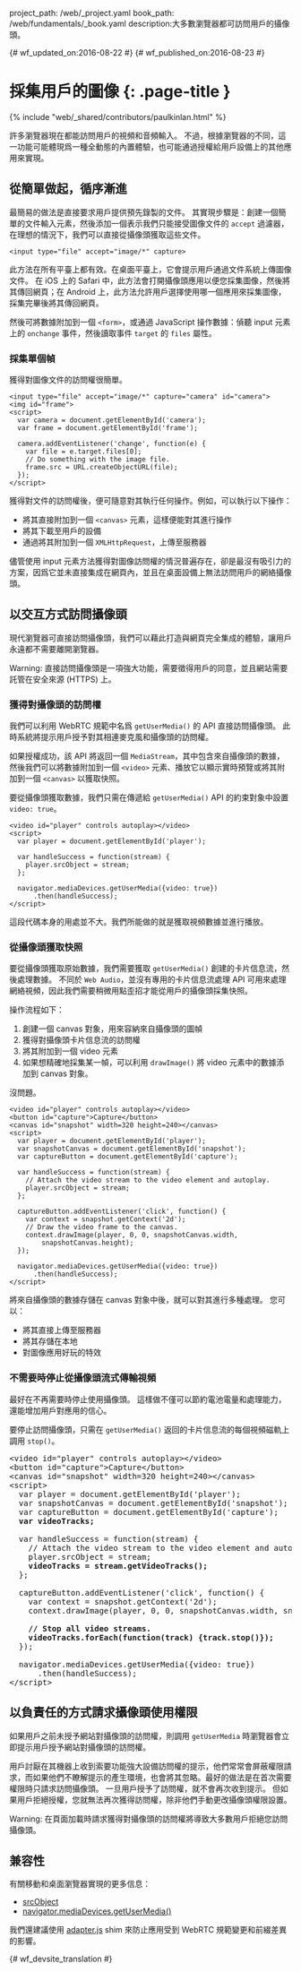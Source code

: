 project_path: /web/_project.yaml
book_path: /web/fundamentals/_book.yaml
description:大多數瀏覽器都可訪問用戶的攝像頭。

{# wf_updated_on:2016-08-22 #}
{# wf_published_on:2016-08-23 #}

# 採集用戶的圖像 {: .page-title }

{% include "web/_shared/contributors/paulkinlan.html" %}

許多瀏覽器現在都能訪問用戶的視頻和音頻輸入。
不過，根據瀏覽器的不同，這一功能可能體現爲一種全動態的內置體驗，也可能通過授權給用戶設備上的其他應用來實現。


## 從簡單做起，循序漸進

最簡易的做法是直接要求用戶提供預先錄製的文件。
其實現步驟是：創建一個簡單的文件輸入元素，然後添加一個表示我們只能接受圖像文件的 `accept` 過濾器，在理想的情況下，我們可以直接從攝像頭獲取這些文件。



    <input type="file" accept="image/*" capture>

此方法在所有平臺上都有效。在桌面平臺上，它會提示用戶通過文件系統上傳圖像文件。
在 iOS 上的 Safari 中，此方法會打開攝像頭應用以便您採集圖像，然後將其傳回網頁；在 Android 上，此方法允許用戶選擇使用哪一個應用來採集圖像，採集完畢後將其傳回網頁。





然後可將數據附加到一個 `<form>`，或通過 JavaScript 操作數據：偵聽 input 元素上的 `onchange` 事件，然後讀取事件 `target` 的 `files` 屬性。



### 採集單個幀

獲得對圖像文件的訪問權很簡單。

    <input type="file" accept="image/*" capture="camera" id="camera">
    <img id="frame">
    <script>
      var camera = document.getElementById('camera');
      var frame = document.getElementById('frame');

      camera.addEventListener('change', function(e) {
        var file = e.target.files[0]; 
        // Do something with the image file.
        frame.src = URL.createObjectURL(file);
      });
    </script>

獲得對文件的訪問權後，便可隨意對其執行任何操作。例如，可以執行以下操作：


* 將其直接附加到一個 `<canvas>` 元素，這樣便能對其進行操作
* 將其下載至用戶的設備
* 通過將其附加到一個 `XMLHttpRequest`，上傳至服務器 

儘管使用 input 元素方法獲得對圖像訪問權的情況普遍存在，卻是最沒有吸引力的方案，因爲它並未直接集成在網頁內，並且在桌面設備上無法訪問用戶的網絡攝像頭。



## 以交互方式訪問攝像頭

現代瀏覽器可直接訪問攝像頭，我們可以藉此打造與網頁完全集成的體驗，讓用戶永遠都不需要離開瀏覽器。



Warning: 直接訪問攝像頭是一項強大功能，需要徵得用戶的同意，並且網站需要託管在安全來源 (HTTPS) 上。


### 獲得對攝像頭的訪問權

我們可以利用 WebRTC 規範中名爲 `getUserMedia()` 的 API 直接訪問攝像頭。
此時系統將提示用戶授予對其相連麥克風和攝像頭的訪問權。


如果授權成功，該 API 將返回一個 `MediaStream`，其中包含來自攝像頭的數據，然後我們可以將數據附加到一個 `<video>` 元素、播放它以顯示實時預覽或將其附加到一個 `<canvas>` 以獲取快照。




要從攝像頭獲取數據，我們只需在傳遞給 `getUserMedia()` API 的約束對象中設置 `video: true`。


    <video id="player" controls autoplay></video>
    <script>  
      var player = document.getElementById('player');

      var handleSuccess = function(stream) {
        player.srcObject = stream;
      };

      navigator.mediaDevices.getUserMedia({video: true})
          .then(handleSuccess);
    </script>

這段代碼本身的用處並不大。我們所能做的就是獲取視頻數據並進行播放。


### 從攝像頭獲取快照

要從攝像頭獲取原始數據，我們需要獲取 `getUserMedia()` 創建的卡片信息流，然後處理數據。
不同於 `Web Audio`，並沒有專用的卡片信息流處理 API 可用來處理網絡視頻，因此我們需要稍微用點歪招才能從用戶的攝像頭採集快照。



操作流程如下：

1. 創建一個 canvas 對象，用來容納來自攝像頭的圖幀
2. 獲得對攝像頭卡片信息流的訪問權
3. 將其附加到一個 video 元素
4. 如果想精確地採集某一幀，可以利用 `drawImage()` 將 video 元素中的數據添加到 canvas 對象。


沒問題。

    <video id="player" controls autoplay></video>
    <button id="capture">Capture</button>
    <canvas id="snapshot" width=320 height=240></canvas>
    <script>
      var player = document.getElementById('player'); 
      var snapshotCanvas = document.getElementById('snapshot');
      var captureButton = document.getElementById('capture');

      var handleSuccess = function(stream) {
        // Attach the video stream to the video element and autoplay.
        player.srcObject = stream;
      };

      captureButton.addEventListener('click', function() {
        var context = snapshot.getContext('2d');
        // Draw the video frame to the canvas.
        context.drawImage(player, 0, 0, snapshotCanvas.width, 
            snapshotCanvas.height);
      });

      navigator.mediaDevices.getUserMedia({video: true})
          .then(handleSuccess);
    </script>

將來自攝像頭的數據存儲在 canvas 對象中後，就可以對其進行多種處理。
您可以： 

* 將其直接上傳至服務器
* 將其存儲在本地
* 對圖像應用好玩的特效

### 不需要時停止從攝像頭流式傳輸視頻

最好在不再需要時停止使用攝像頭。
這樣做不僅可以節約電池電量和處理能力，還能增加用戶對應用的信心。


要停止訪問攝像頭，只需在 `getUserMedia()` 返回的卡片信息流的每個視頻磁軌上調用 `stop()`。


<pre class="prettyprint">
&lt;video id="player" controls autoplay>&lt;/video>
&lt;button id="capture">Capture&lt;/button>
&lt;canvas id="snapshot" width=320 height=240>&lt;/canvas>
&lt;script>
  var player = document.getElementById('player'); 
  var snapshotCanvas = document.getElementById('snapshot');
  var captureButton = document.getElementById('capture');
  <strong>var videoTracks;</strong>

  var handleSuccess = function(stream) {
    // Attach the video stream to the video element and autoplay.
    player.srcObject = stream;
    <strong>videoTracks = stream.getVideoTracks();</strong>
  };

  captureButton.addEventListener('click', function() {
    var context = snapshot.getContext('2d');
    context.drawImage(player, 0, 0, snapshotCanvas.width, snapshotCanvas.height);

    <strong>// Stop all video streams.
    videoTracks.forEach(function(track) {track.stop()});</strong>
  });

  navigator.mediaDevices.getUserMedia({video: true})
      .then(handleSuccess);
&lt;/script>
</pre>

## 以負責任的方式請求攝像頭使用權限

如果用戶之前未授予網站對攝像頭的訪問權，則調用 `getUserMedia` 時瀏覽器會立即提示用戶授予網站對攝像頭的訪問權。

 

用戶討厭在其機器上收到索要功能強大設備訪問權的提示，他們常常會屏蔽權限請求，而如果他們不瞭解提示的產生環境，也會將其忽略。最好的做法是在首次需要權限時只請求訪問攝像頭。
一旦用戶授予了訪問權，就不會再次收到提示。
但如果用戶拒絕授權，您就無法再次獲得訪問權，除非他們手動更改攝像頭權限設置。



Warning: 在頁面加載時請求獲得對攝像頭的訪問權將導致大多數用戶拒絕您訪問攝像頭。


## 兼容性

有關移動和桌面瀏覽器實現的更多信息：
* [srcObject](https://www.chromestatus.com/feature/5989005896187904)
* [navigator.mediaDevices.getUserMedia()](https://www.chromestatus.com/features/5755699816562688)

我們還建議使用 [adapter.js](https://github.com/webrtc/adapter) shim 來防止應用受到 WebRTC 規範變更和前綴差異的影響。


{# wf_devsite_translation #}

